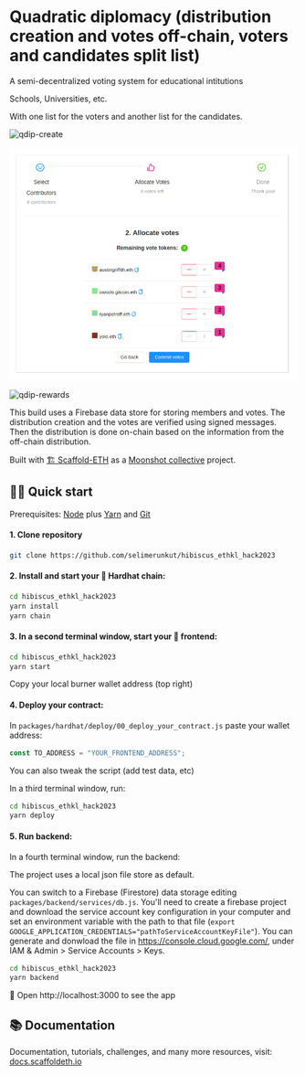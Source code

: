 # Quadratic diplomacy (distribution creation and votes off-chain, voters and candidates split list)

A semi-decentralized voting system for educational intitutions

Schools, Universities, etc.

With one list for the voters and another list for the candidates.

![qdip-create](https://user-images.githubusercontent.com/466652/139717035-12cfc65a-7234-40f7-a8c9-5722337201c0.png)

![Preview](preview.png)

![qdip-rewards](https://user-images.githubusercontent.com/466652/139717062-bf07094a-844b-40d4-a2bd-b21cbb48c6a5.png)

This build uses a Firebase data store for storing members and votes. The distribution creation and the votes are verified using signed messages. Then the distribution is done on-chain based on the information from the off-chain distribution.

Built with [🏗 Scaffold-ETH](https://github.com/austintgriffith/scaffold-eth) as a [Moonshot collective](https://moonshotcollective.space/) project.

## 🏄‍♂️ Quick start

Prerequisites: [Node](https://nodejs.org/en/download/) plus [Yarn](https://classic.yarnpkg.com/en/docs/install/) and [Git](https://git-scm.com/downloads)

#### 1. Clone repository

```bash
git clone https://github.com/selimerunkut/hibiscus_ethkl_hack2023
```

#### 2. Install and start your 👷‍ Hardhat chain:

```bash
cd hibiscus_ethkl_hack2023
yarn install
yarn chain
```

#### 3. In a second terminal window, start your 📱 frontend:

```bash
cd hibiscus_ethkl_hack2023
yarn start
```

Copy your local burner wallet address (top right)

#### 4. Deploy your contract:

In `packages/hardhat/deploy/00_deploy_your_contract.js` paste your wallet address:

```js
const TO_ADDRESS = "YOUR_FRONTEND_ADDRESS";
```

You can also tweak the script (add test data, etc)

In a third terminal window, run:

```bash
cd hibiscus_ethkl_hack2023
yarn deploy
```

#### 5. Run backend:

In a fourth terminal window, run the backend:

The project uses a local json file store as default.

You can switch to a Firebase (Firestore) data storage editing ```packages/backend/services/db.js```. You'll need to create a firebase project and download the service account key configuration in your computer and set an environment variable with the path to that file (```export GOOGLE_APPLICATION_CREDENTIALS="pathToServiceAccountKeyFile"```). You can generate and donwload the file in https://console.cloud.google.com/, under IAM & Admin > Service Accounts > Keys.

```bash
cd hibiscus_ethkl_hack2023
yarn backend
```

📱 Open http://localhost:3000 to see the app

## 📚 Documentation

Documentation, tutorials, challenges, and many more resources, visit: [docs.scaffoldeth.io](https://docs.scaffoldeth.io)
